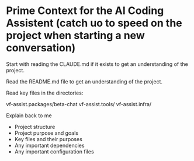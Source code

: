 # Prime Context for the AI Coding Assistent (catch uo to speed on the project when starting a new conversation)

Start with reading the CLAUDE.md if it exists to get an understanding of the project.

Read the README.md file to get an understanding of the project.

Read key files in the directories:

vf-assist.packages/beta-chat
vf-assist.tools/
vf-assist.infra/

Explain back to me
- Project structure
- Project purpose and goals
- Key files and their purposes
- Any important dependencies
- Any important configuration files 